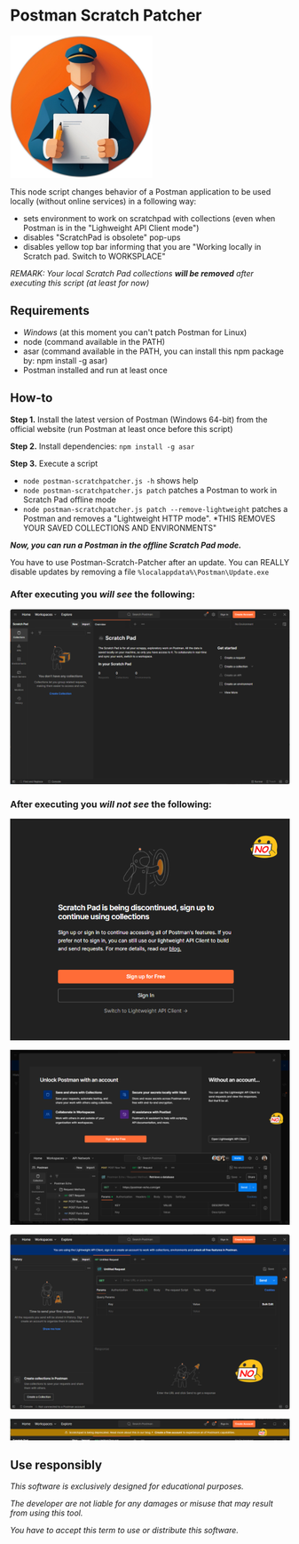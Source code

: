 # Postman Scratch Patcher

<img src="docs/logo.png" alt="Logo" width="256">

This node script changes behavior of a Postman application to be used locally (without online services) in a following way:
- sets environment to work on scratchpad with collections (even when Postman is in the "Lighweight API Client mode")
- disables "ScratchPad is obsolete" pop-ups
- disables yellow top bar informing that you are "Working locally in Scratch pad. Switch to WORKSPLACE"

*REMARK: Your local Scratch Pad collections **will be removed** after executing this script (at least for now)*

## Requirements
- *Windows* (at this moment you can't patch Postman for Linux)
- node (command available in the PATH)
- asar (command available in the PATH, you can install this npm package by: npm install -g asar)
- Postman installed and run at least once

## How-to
**Step 1.** Install the latest version of Postman (Windows 64-bit) from the official website (run Postman at least once before this script)

**Step 2.** Install dependencies: `npm install -g asar`

**Step 3.** Execute a script
- `node postman-scratchpatcher.js -h` shows help
- `node postman-scratchpatcher.js patch` patches a Postman to work in Scratch Pad offline mode
- `node postman-scratchpatcher.js patch --remove-lightweight` patches a Postman and removes a "Lightweight HTTP mode". *THIS REMOVES YOUR SAVED COLLECTIONS AND ENVIRONMENTS"

**_Now, you can run a Postman in the offline Scratch Pad mode._**

You have to use Postman-Scratch-Patcher after an update. You can REALLY disable updates by removing a file `%localappdata%\Postman\Update.exe`

### After executing you *will see* the following:
![Postman Scratchpad Mode](docs/postman-scratchpad-mode.png)

### After executing you *will not see* the following:
![Scratch Pad is being discontinued sign up to continue using collections](docs/Scratch-Pad-is-being-discontinued-sign-up-to-continue-using-collections.png)

![Unlock Postman with an account](docs/Unlock-Postman-with-an-account.png)

![Lightweight API Client](docs/Lightweight-API-Client.png)

![Scratchpad Info Bar](docs/scratchpad-info-bar.png)

## Use responsibly

_This software is exclusively designed for educational purposes._

_The developer are not liable for any damages or misuse that may result from using this tool._

_You have to accept this term to use or distribute this software._
